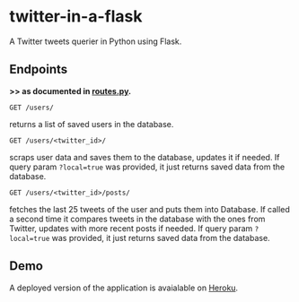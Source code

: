 # twitter-in-a-flask
A Twitter tweets querier in Python using Flask.

## Endpoints

**>> as documented in [routes.py](https://github.com/muhammad-alaref/twitter-in-a-flask/blob/master/routes.py).**

```http
GET /users/
```
returns a list of saved users in the database.

```http
GET /users/<twitter_id>/
```
scraps user data and saves them to the database, updates it if needed. If query param `?local=true` was provided, it just returns saved data from the database.

```http
GET /users/<twitter_id>/posts/
```
fetches the last 25 tweets of the user and puts them into Database. If called a second time it compares tweets in the database with the ones from Twitter, updates with more recent posts if needed. If query param `?local=true` was provided, it just returns saved data from the database.

## Demo

A deployed version of the application is avaialable on [Heroku](https://twitter-in-a-flask.herokuapp.com/).
